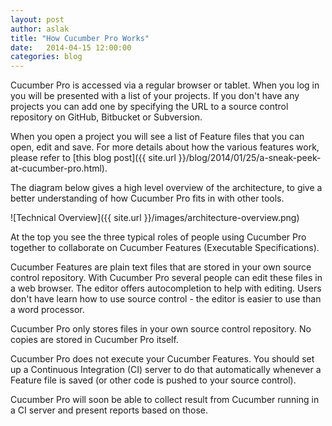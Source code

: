 ```yaml
---
layout: post
author: aslak
title: "How Cucumber Pro Works"
date:   2014-04-15 12:00:00
categories: blog
---
```


Cucumber Pro is accessed via a regular browser or tablet. When you log in you will be presented with a list of your projects. If you don't have any projects you can add one by specifying the URL to a source control repository on GitHub, Bitbucket or Subversion.

When you open a project you will see a list of Feature files that you can open, edit and save. For more details about how the various features work, please refer to [this blog post]({{ site.url }}/blog/2014/01/25/a-sneak-peek-at-cucumber-pro.html).

The diagram below gives a high level overview of the architecture, to give a better understanding of how Cucumber Pro fits in with other tools.

![Technical Overview]({{ site.url }}/images/architecture-overview.png)

At the top you see the three typical roles of people using Cucumber Pro together to collaborate on Cucumber Features (Executable Specifications).

Cucumber Features are plain text files that are stored in your own source control repository. With Cucumber Pro several people can edit these files in a web browser. The editor offers autocompletion to help with editing. Users don't have learn how to use source control - the editor is easier to use than a word processor.

Cucumber Pro only stores files in your own source control repository. No copies are stored in Cucumber Pro itself.

Cucumber Pro does not execute your Cucumber Features. You should set up a Continuous Integration (CI) server to do that automatically whenever a Feature file is saved (or other code is pushed to your source control).

Cucumber Pro will soon be able to collect result from Cucumber running in a CI server and present reports based on those.
